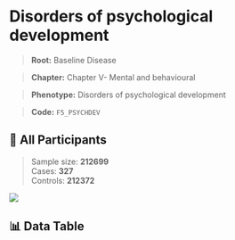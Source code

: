 # Disorders of psychological development

> **Root:** Baseline Disease  

> **Chapter:** Chapter V- Mental and behavioural  

> **Phenotype:** Disorders of psychological development  

> **Code:** `F5_PSYCHDEV`

## 🧪 All Participants  
> Sample size: **212699**  
> Cases: **327**  
> Controls: **212372**
<img src="/Sensitive/Figures/ALL/Incidence/F5_PSYCHDEV.png"/>

## 📊 Data Table
<CsvTableMRF src="/Sensitive/Data/ALL/Incidence/COX_F5_PSYCHDEV.csv"/>


